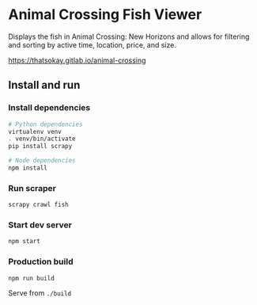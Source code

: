 # Animal Crossing Fish Viewer

Displays the fish in Animal Crossing: New Horizons and allows for filtering and
sorting by active time, location, price, and size.

https://thatsokay.gitlab.io/animal-crossing

## Install and run

### Install dependencies

```bash
# Python dependencies
virtualenv venv
. venv/bin/activate
pip install scrapy

# Node dependencies
npm install
```

### Run scraper

```bash
scrapy crawl fish
```

### Start dev server

```bash
npm start
```

### Production build

```bash
npm run build
```

Serve from `./build`
